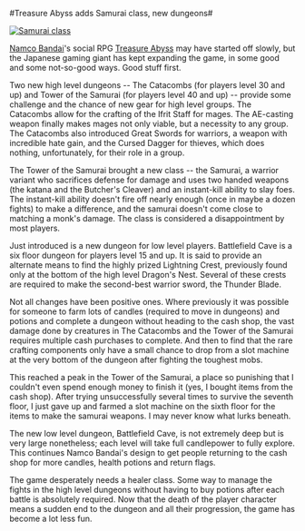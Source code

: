 #Treasure Abyss adds Samurai class, new dungeons#

[![](http://westkarana.com/wp-content/uploads/2010/10/Fullscreen-capture-10142010-73508-AM-480x376.jpg "Samurai class")](http://westkarana.com/wp-content/uploads/2010/10/Fullscreen-capture-10142010-73508-AM.jpg)

[Namco Bandai](http://www.namcobandaigames.com/)'s social RPG [Treasure Abyss](http://apps.facebook.com/treasureabyss/) may have started off slowly, but the Japanese gaming giant has kept expanding the game, in some good and some not-so-good ways. Good stuff first.

Two new high level dungeons -- The Catacombs (for players level 30 and up) and Tower of the Samurai (for players level 40 and up) -- provide some challenge and the chance of new gear for high level groups. The Catacombs allow for the crafting of the Ifrit Staff for mages. The AE-casting weapon finally makes mages not only viable, but a necessity to any group. The Catacombs also introduced Great Swords for warriors, a weapon with incredible hate gain, and the Cursed Dagger for thieves, which does nothing, unfortunately, for their role in a group.

The Tower of the Samurai brought a new class -- the Samurai, a warrior variant who sacrifices defense for damage and uses two handed weapons (the katana and the Butcher's Cleaver) and an instant-kill ability to slay foes. The instant-kill ability doesn't fire off nearly enough (once in maybe a dozen fights) to make a difference, and the samurai doesn't come close to matching a monk's damage. The class is considered a disappointment by most players.

Just introduced is a new dungeon for low level players. Battlefield Cave is a six floor dungeon for players level 15 and up. It is said to provide an alternate means to find the highly prized Lightning Crest, previously found only at the bottom of the high level Dragon's Nest. Several of these crests are required to make the second-best warrior sword, the Thunder Blade.

Not all changes have been positive ones. Where previously it was possible for someone to farm lots of candles (required to move in dungeons) and potions and complete a dungeon without heading to the cash shop, the vast damage done by creatures in The Catacombs and the Tower of the Samurai requires multiple cash purchases to complete. And then to find that the rare crafting components only have a small chance to drop from a slot machine at the very bottom of the dungeon after fighting the toughest mobs.

This reached a peak in the Tower of the Samurai, a place so punishing that I couldn't even spend enough money to finish it (yes, I bought items from the cash shop). After trying unsuccessfully several times to survive the seventh floor, I just gave up and farmed a slot machine on the sixth floor for the items to make the samurai weapons. I may never know what lurks beneath.

The new low level dungeon, Battlefield Cave, is not extremely deep but is very large nonetheless; each level will take full candlepower to fully explore. This continues Namco Bandai's design to get people returning to the cash shop for more candles, health potions and return flags.

The game desperately needs a healer class. Some way to manage the fights in the high level dungeons without having to buy potions after each battle is absolutely required. Now that the death of the player character means a sudden end to the dungeon and all their progression, the game has become a lot less fun.



